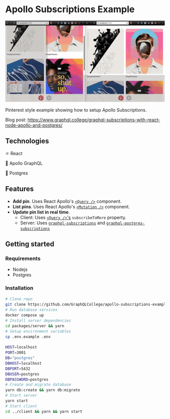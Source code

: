 # Apollo Subscriptions Example

![Example](./pinapp.gif)

Pinterest style example showing how to setup Apollo Subscriptions.

Blog post: https://www.graphql.college/graphql-subscriptions-with-react-node-apollo-and-postgres/

## Technologies

⚛️ React

🚀 Apollo GraphQL

💾 Postgres

## Features

- **Add pin**. Uses React Apollo's [`<Query />`](https://www.apollographql.com/docs/react/essentials/queries.html#basic) component.
- **List pins**. Uses React Apollo's [`<Mutation />`](https://www.apollographql.com/docs/react/essentials/mutations.html#basic) component.
- **Update pin list in real time**.
  - Client: Uses [`<Query />`'s](https://www.apollographql.com/docs/react/essentials/queries.html#props) `subscribeToMore` property.
  - Server: Uses [`graphql-subscriptions`](https://github.com/apollographql/graphql-subscriptions) and [`graphql-postgres-subscriptions`](https://github.com/GraphQLCollege/graphql-postgres-subscriptions)

## Getting started

### Requirements

- Nodejs
- Postgres

### Installation

```sh
# Clone repo
git clone https://github.com/GraphQLCollege/apollo-subscriptions-example.git
# Run database services
docker compose up
# Install server dependencies
cd packages/server && yarn
# Setup environment variables
cp .env.example .env

HOST=localhost
PORT=3001
DB="postgres"
DBHOST=localhost
DBPORT=5432
DBUSER=postgres
DBPASSWORD=postgres
# Create and migrate database
yarn db:create && yarn db:migrate
# Start server
yarn start
# Start client
cd ../client && yarn && yarn start
```
